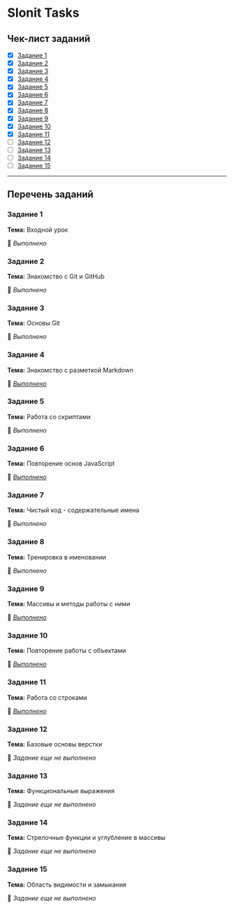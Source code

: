 # Slonit Tasks

## Чек-лист заданий

- [x] [Задание 1](#задание-1)
- [x] [Задание 2](#задание-2)
- [x] [Задание 3](#задание-3)
- [x] [Задание 4](#задание-4)
- [x] [Задание 5](#задание-5)
- [x] [Задание 6](#задание-6)
- [x] [Задание 7](#задание-7)
- [x] [Задание 8](#задание-8)
- [x] [Задание 9](#задание-9)
- [x] [Задание 10](#задание-10)
- [x] [Задание 11](#задание-11)
- [ ] [Задание 12](#задание-12)
- [ ] [Задание 13](#задание-13)
- [ ] [Задание 14](#задание-14)
- [ ] [Задание 15](#задание-15)

---

## Перечень заданий

### Задание 1

**Тема:** Входной урок

🔗 _Выполнено_

### Задание 2

**Тема:** Знакомство с Git и GitHub

🔗 _Выполнено_

### Задание 3

**Тема:** Основы Git

🔗 _Выполнено_

### Задание 4

**Тема:** Знакомство с разметкой Markdown

🔗 [_Выполнено_](https://github.com/MusiJVR/slonit_tasks/blob/main/task4/git_course.md)

### Задание 5

**Тема:** Работа со скриптами

🔗 _Выполнено_

### Задание 6

**Тема:** Повторение основ JavaScript

🔗 [_Выполнено_](https://github.com/MusiJVR/slonit_tasks/blob/main/task6/script.js)

### Задание 7

**Тема:** Чистый код - содержательные имена

🔗 _Выполнено_

### Задание 8

**Тема:** Тренировка в именовании

🔗 _Выполнено_

### Задание 9

**Тема:** Массивы и методы работы с ними

🔗 [_Выполнено_](https://github.com/MusiJVR/slonit_tasks/blob/main/task9/script.js)

### Задание 10

**Тема:** Повторение работы с объектами

🔗 [_Выполнено_](https://github.com/MusiJVR/slonit_tasks/blob/main/task10/script.js)

### Задание 11

**Тема:** Работа со строками

🔗 [_Выполнено_](https://github.com/MusiJVR/slonit_tasks/blob/main/task11/script.js)

### Задание 12

**Тема:** Базовые основы верстки

🔗 _Задание еще не выполнено_

### Задание 13

**Тема:** Функциональные выражения

🔗 _Задание еще не выполнено_

### Задание 14

**Тема:** Стрелочные функции и углубление в массивы

🔗 _Задание еще не выполнено_

### Задание 15

**Тема:** Область видимости и замыкания

🔗 _Задание еще не выполнено_
